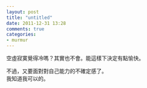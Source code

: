 ```yaml
---
layout: post
title: "untitled"
date: 2011-12-31 13:28
comments: true
categories: 
- murmur
---
```

空虛寂寞覺得冷嗎？其實也不會。能這樣下決定有點愉快。

不過，又要面對對自己能力的不確定感了。  
我知道我可以的。
